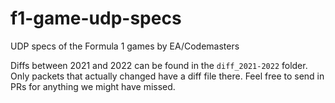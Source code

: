 # f1-game-udp-specs

UDP specs of the Formula 1 games by EA/Codemasters

Diffs between 2021 and 2022 can be found in the `diff_2021-2022` folder. Only packets that actually changed have a diff file there. Feel free to send in PRs for anything we might have missed.
